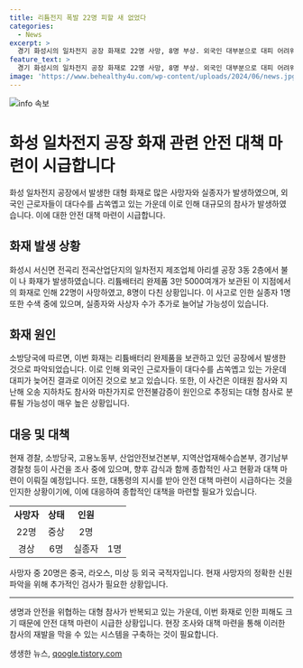 ```yaml
---
title: 리튬전지 폭발 22명 피할 새 없었다
categories:
  - News
excerpt: >
  경기 화성시의 일차전지 공장 화재로 22명 사망, 8명 부상. 외국인 대부분으로 대피 어려워해 피해 증가. 지난 사고와 안전불감증 관련 우려. 현장에서는 사망자 신원 확인 작업 중. 소방당국은 원인 조사에 총력을 기울이고, 대통령도 긴급 대책을 요구.
feature_text: >
  경기 화성시의 일차전지 공장 화재로 22명 사망, 8명 부상. 외국인 대부분으로 대피 어려워해 피해 증가. 지난 사고와 안전불감증 관련 우려. 현장에서는 사망자 신원 확인 작업 중. 소방당국은 원인 조사에 총력을 기울이고, 대통령도 긴급 대책을 요구.
image: 'https://www.behealthy4u.com/wp-content/uploads/2024/06/news.jpg'
---
```


<p><img src="https://www.behealthy4u.com/wp-content/uploads/2024/06/news.jpg" alt="info 속보" /></p>

<h1>화성 일차전지 공장 화재 관련 안전 대책 마련이 시급합니다</h1>

<p data-ke-size="size16">화성 일차전지 공장에서 발생한 대형 화재로 많은 사망자와 실종자가 발생하였으며, 외국인 근로자들이 대다수를 占쏙옙고 있는 가운데 이로 인해 대규모의 참사가 발생하였습니다. 이에 대한 안전 대책 마련이 시급합니다.</p>

<h2 data-ke-size="size26">화재 발생 상황</h2>

<p data-ke-size="size16">화성시 서신면 전곡리 전곡산업단지의 일차전지 제조업체 아리셀 공장 3동 2층에서 불이 나 화재가 발생하였습니다. 리튬배터리 완제품 3만 5000여개가 보관된 이 지점에서의 화재로 인해 22명이 사망하였고, 8명이 다친 상황입니다. 이 사고로 인한 실종자 1명 또한 수색 중에 있으며, 실종자와 사상자 수가 추가로 늘어날 가능성이 있습니다.</p>

<h2 data-ke-size="size26">화재 원인</h2>

<p data-ke-size="size16">소방당국에 따르면, 이번 화재는 리튬배터리 완제품을 보관하고 있던 공장에서 발생한 것으로 파악되었습니다. 이로 인해 외국인 근로자들이 대다수를 占쏙옙고 있는 가운데 대피가 늦어진 결과로 이어진 것으로 보고 있습니다. 또한, 이 사건은 이태원 참사와 지난해 오송 지하차도 참사와 마찬가지로 안전불감증이 원인으로 추정되는 대형 참사로 분류될 가능성이 매우 높은 상황입니다.</p>

<h2 data-ke-size="size26">대응 및 대책</h2>

<p data-ke-size="size16">현재 경찰, 소방당국, 고용노동부, 산업안전보건본부, 지역산업재해수습본부, 경기남부경찰청 등이 사건을 조사 중에 있으며, 향후 감식과 함께 종합적인 사고 현황과 대책 마련이 이뤄질 예정입니다. 또한, 대통령의 지시를 받아 안전 대책 마련이 시급하다는 것을 인지한 상황이기에, 이에 대응하여 종합적인 대책을 마련할 필요가 있습니다.</p>

<table>
    <tr>
        <td style="text-align: center; height: 17px;"><b>사망자</b></td>
        <td style="text-align: center; height: 17px;"><b>상태</b></td>
        <td style="text-align: center; height: 17px;"><b>인원</b></td>
    </tr>
    <tr>
        <td style="text-align: center; height: 17px;">22명</td>
        <td style="text-align: center; height: 17px;">중상</td>
        <td style="text-align: center; height: 17px;">2명</td>
    </tr>
    <tr>
        <td style="text-align: center; height: 17px;">경상</td>
        <td style="text-align: center; height: 17px;">6명</td>
        <td style="text-align: center; height: 17px;">실종자</td>
        <td style="text-align: center; height: 17px;">1명</td>
    </tr>
</table>

<p data-ke-size="size16">사망자 중 20명은 중국, 라오스, 미상 등 외국 국적자입니다. 현재 사망자의 정확한 신원 파악을 위해 추가적인 검사가 필요한 상황입니다.</p>

<hr>

<p data-ke-size="size16">생명과 안전을 위협하는 대형 참사가 반복되고 있는 가운데, 이번 화재로 인한 피해도 크기 때문에 안전 대책 마련이 시급한 상황입니다. 현장 조사와 대책 마련을 통해 이러한 참사의 재발을 막을 수 있는 시스템을 구축하는 것이 필요합니다.</p>
생생한 뉴스, <a href="https://qoogle.tistory.com" rel="dofollow">qoogle.tistory.com</a>



